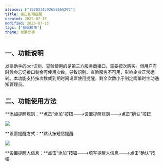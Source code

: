```yaml
---
aliases: ["1970314292655565292"]
title: 接口到期提醒
created: 2025-07-15
modified: 2025-07-15
tags: ['基础模块']
theme: 发票助手
---
```


## 一、功能说明

发票助手的ocr识别、查验使用的是第三方服务商接口，需要按次购买。但用户有时候会忘记接口剩余可使用次数，导致识别、查验服务不可用，影响企业正常运转。本功能支持按次数或到期时间设置使用提醒，剩余次数小于制定阈值时主动通知管理员。

## 二、功能使用方法

**添加提醒规则：**点击“添加”按钮--->设置提醒规则--->点击“确认”按钮

![](https://myhelpdoc.oss-cn-heyuan.aliyuncs.com/mdimages/86ff261ed1fa3de45f08e251aa248ed6.jpg)

**设置提醒方式：**默认按短信提醒

![](https://myhelpdoc.oss-cn-heyuan.aliyuncs.com/mdimages/bf72649ca39421699ff1751239452d35.jpg)

**设置提醒人信息：**点击“添加”按钮--->填写提醒人信息--->点击“确认”按钮


